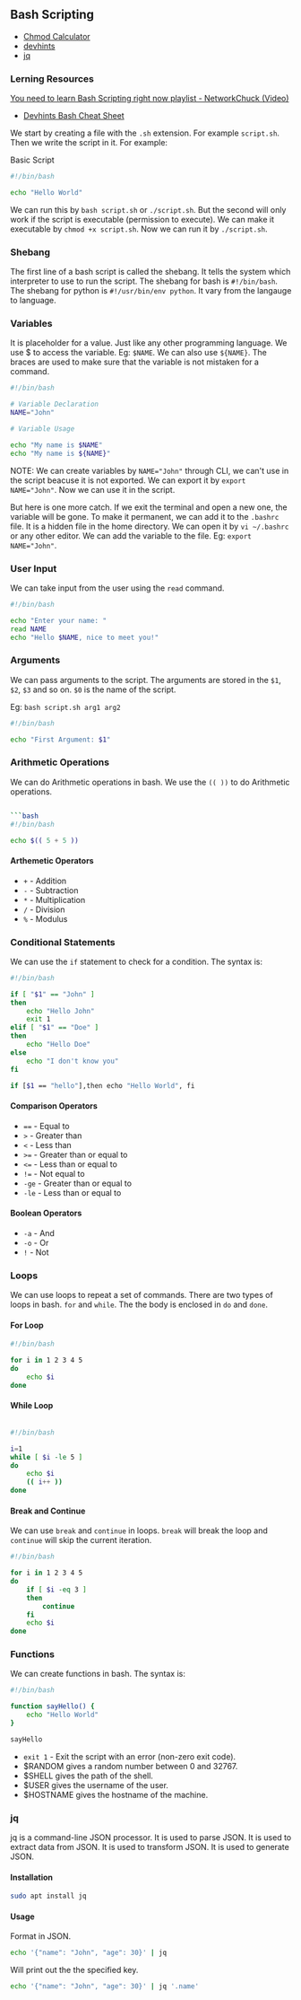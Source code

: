 ## Bash Scripting

- [Chmod Calculator](https://chmodcommand.com/)
- [devhints](https://devhints.io/)
- [jq](https://stedolan.github.io/jq/)

### Lerning Resources

[You need to learn Bash Scripting right now playlist - NetworkChuck (Video)](https://youtube.com/playlist?list=PLIhvC56v63IKioClkSNDjW7iz-6TFvLwS)
- [Devhints Bash Cheat Sheet](https://devhints.io/bash)

We start by creating a file with the `.sh` extension. For example `script.sh`. Then we write the script in it. For example:

Basic Script

```bash
#!/bin/bash

echo "Hello World"
```    

We can run this by `bash script.sh` or `./script.sh`. But the second will only work if the script is executable (permission to execute). We can make it executable by `chmod +x script.sh`. Now we can run it by `./script.sh`.

### Shebang

The first line of a bash script is called the shebang. It tells the system which interpreter to use to run the script. The shebang for bash is `#!/bin/bash`. The shebang for python is `#!/usr/bin/env python`. It vary from the langauge to language.

### Variables

It is placeholder for a value. Just like any other programming language. We use $ to access the variable. Eg: `$NAME`. We can also use `${NAME}`. The braces are used to make sure that the variable is not mistaken for a command.

```bash
#!/bin/bash

# Variable Declaration
NAME="John"

# Variable Usage

echo "My name is $NAME"
echo "My name is ${NAME}"
```

NOTE: We can create variables by `NAME="John"` through CLI, we can't use in the script beacuse it is not exported. We can export it by `export NAME="John"`. Now we can use it in the script.

But here is one more catch. If we exit the terminal and open a new one, the variable will be gone. To make it permanent, we can add it to the `.bashrc` file. It is a hidden file in the home directory. We can open it by `vi ~/.bashrc` or any other editor. We can add the variable to the file. Eg: `export NAME="John"`.

### User Input

We can take input from the user using the `read` command.

```bash
#!/bin/bash

echo "Enter your name: "
read NAME
echo "Hello $NAME, nice to meet you!"
```

### Arguments

We can pass arguments to the script. The arguments are stored in the `$1`, `$2`, `$3` and so on. `$0` is the name of the script.

Eg: `bash script.sh arg1 arg2`

```bash
#!/bin/bash

echo "First Argument: $1"
```

### Arithmetic Operations

We can do Arithmetic operations in bash. We use the `(( ))` to do Arithmetic operations.

```bash

```bash
#!/bin/bash

echo $(( 5 + 5 ))
```

#### Arthemetic Operators

- `+` - Addition
- `-` - Subtraction
- `*` - Multiplication
- `/` - Division
- `%` - Modulus

### Conditional Statements

We can use the `if` statement to check for a condition. The syntax is:

```bash
#!/bin/bash

if [ "$1" == "John" ]
then
    echo "Hello John"
    exit 1
elif [ "$1" == "Doe" ]
then
    echo "Hello Doe"
else
    echo "I don't know you"
fi
```

```bash
if [$1 == "hello"],then echo "Hello World", fi
```

#### Comparison Operators

- `==` - Equal to
- `>` - Greater than
- `<` - Less than
- `>=` - Greater than or equal to
- `<=` - Less than or equal to
- `!=` - Not equal to
- `-ge` - Greater than or equal to
- `-le` - Less than or equal to

#### Boolean Operators

- `-a` - And
- `-o` - Or
- `!` - Not

### Loops

We can use loops to repeat a set of commands. There are two types of loops in bash. `for` and `while`. The the body is enclosed in `do` and `done`.

#### For Loop

```bash
#!/bin/bash

for i in 1 2 3 4 5
do
    echo $i
done
```

#### While Loop

```bash

#!/bin/bash

i=1
while [ $i -le 5 ]
do
    echo $i
    (( i++ ))
done
```

#### Break and Continue

We can use `break` and `continue` in loops. `break` will break the loop and `continue` will skip the current iteration.

```bash
#!/bin/bash

for i in 1 2 3 4 5
do
    if [ $i -eq 3 ]
    then
        continue
    fi
    echo $i
done
```

### Functions  

We can create functions in bash. The syntax is:

```bash
#!/bin/bash

function sayHello() {
    echo "Hello World"
}

sayHello
```


- `exit 1` - Exit the script with an error (non-zero exit code).
- $RANDOM gives a random number between 0 and 32767.
- $SHELL gives the path of the shell.
- $USER gives the username of the user.
- $HOSTNAME gives the hostname of the machine.


### jq

jq is a command-line JSON processor. It is used to parse JSON. It is used to extract data from JSON. It is used to transform JSON. It is used to generate JSON.

#### Installation

```bash
sudo apt install jq
```

#### Usage

Format in JSON.

```bash
echo '{"name": "John", "age": 30}' | jq
```

Will print out the the specified key.

```bash
echo '{"name": "John", "age": 30}' | jq '.name'
```


